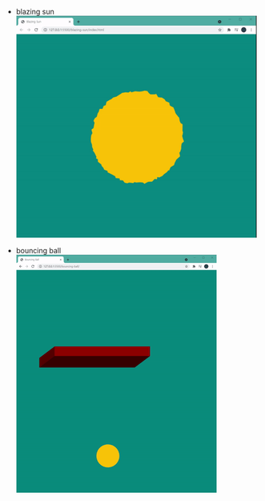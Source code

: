 - blazing sun
![blazing-sun.gif](demo-videos/blazing-sun.gif)

- bouncing ball
![bouncing-ball.gif](demo-videos/bouncing-ball.gif)
